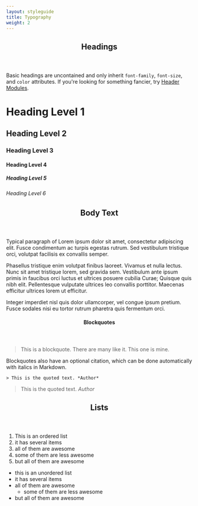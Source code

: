```yaml
---
layout: styleguide
title: Typography
weight: 2
---
```

<header>
  <hgroup>
    <h2>Headings</h2>
  </hgroup>
</header>

Basic headings are uncontained and only inherit `font-family`, `font-size`, and `color` attributes. If you're looking for something fancier, try [Header Modules](modules.html).
<h1>Heading Level 1</h1>
<h2>Heading Level 2</h2>
<h3>Heading Level 3</h3>
<h4>Heading Level 4</h4>
<h5>Heading Level 5</h5>
<h6>Heading Level 6</h6>

<header>
  <hgroup>
    <h2>Body Text</h2>
  </hgroup>
</header>


Typical paragraph of Lorem ipsum dolor sit amet, consectetur adipiscing elit. Fusce condimentum ac turpis egestas rutrum. Sed vestibulum tristique orci, volutpat facilisis ex convallis semper.

Phasellus tristique enim volutpat finibus laoreet. Vivamus et nulla lectus. Nunc sit amet tristique lorem, sed gravida sem. Vestibulum ante ipsum primis in faucibus orci luctus et ultrices posuere cubilia Curae; Quisque quis nibh elit. Pellentesque vulputate ultrices leo convallis porttitor. Maecenas efficitur ultrices lorem ut efficitur.

Integer imperdiet nisl quis dolor ullamcorper, vel congue ipsum pretium. Fusce sodales nisi eu tortor rutrum pharetra quis fermentum orci.

<header>
  <hgroup>
    <h4>Blockquotes</h4>
  </hgroup>
</header>

> This is a blockquote. There are many like it. This one is mine.


Blockquotes also have an optional citation, which can be done automatically with italics in Markdown.

```
> This is the quoted text. *Author*
```
> This is the quoted text. *Author*


<header>
  <hgroup>
    <h2>Lists</h2>
  </hgroup>
</header>

1. This is an ordered list
1. it has several items
1. all of them are awesome
  1. some of them are less awesome
1. but all of them are awesome

- this is an unordered list
- it has several items
- all of them are awesome
  - some of them are less awesome
- but all of them are awesome
